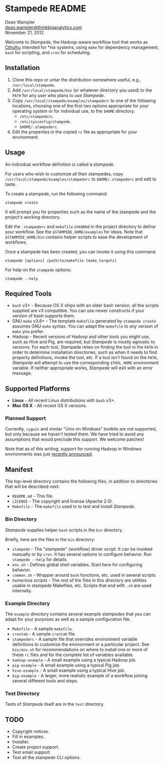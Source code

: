 # Stampede README

Dean Wampler<br/>
[dean.wampler@thinkbiganalytics.com](mailto:dean.wampler@thinkbiganalytics.com)<br/>
November 21, 2012

Welcome to *Stampede*, the Hadoop-aware workflow tool that works as [Cthulhu](http://en.wikipedia.org/wiki/Cthulhu) intended for *nix systems, using `make` for dependency management, `bash` for scripting, and `cron` for scheduling.

## Installation

1. Clone this repo or untar the distribution somewhere useful, e.g., `/usr/local/stampede`. 
2. Add `/usr/local/stampede/bin` (or whatever directory you used) to the `PATH` for any user who plans to use *Stampede*.
3. Copy `/usr/local/stampede/examples/stampederc` to one of the following locations, choosing one of the first two options appropriate for your operating system or for individual use, to the `$HOME` directory.
    * `/etc/stampederc`.
    * `/etc/sysconfig/stampede`.
    * `$HOME/.stampederc`.
4. Edit the properties in the copied `rc` file as appropriate for your environment.

## Usage

An individual workflow definition is called a *stampede*. 

For users who wish to customize all their stampedes, copy `/usr/local/stampede/examples/stampederc` to `$HOME/.stampederc` and edit to taste.

To create a stampede, run the following command:

    stampede create

It will prompt you for properties such as the name of the stampede and the project's working directory.

Edit the `.stampederc` and `makefile` created in the project directory to define your workflow. See the `$STAMPEDE_HOME/examples` for ideas. Note that `$STAMPEDE_HOME/bin` contains helper scripts to ease the development of workflows.

Once a stampede has been created, you can invoke it using this command:

    stampede [options] /path/to/makefile [make_targets]

For help on the `stampede` options:

    stampede --help

## Required Tools

* `bash` v3+ - Because OS X ships with an older bash version, all the scripts supplied are v3 compatible. You can use newer constructs if your version of bash supports them.
* GNU `make` v3.8+ - The template `makefile` generated by `stampede create` assumes GNU `make` syntax. You can adapt the `makefile` to any version of `make` you prefer.
* *Hadoop* - Recent versions of Hadoop and other tools you might use, such as Hive and Pig, are required, but *Stampede* is mostly agnostic to versions. For each tool, Stampede relies on finding the tool in the `PATH` in order to determine installation directories, such as when it needs to find property definitions, invoke the tool, etc. If a tool isn't found on the `PATH`, *Stampede* will attempt to use the corresponding `$TOOL_HOME` environment variable. If neither appropriate works, *Stampede* will exit with an error message.
 
## Supported Platforms

* **Linux** - All recent Linux distributions with `bash` v3+.
* **Mac OS X** - All recent OS X versions.

### Planned Support

Currently, `cygwin` and similar "Unix on Windows" toolkits are not supported, but only because we haven't tested them. We have tried to avoid any assumptions that would preclude this support. We welcome patches!

Note that as of this writing, support for running Hadoop in Windows environments was just [recently announced](https://www.hadooponazure.com/).

## Manifest

The top-level directory contains the following files, in addition to directories that will be described next:

* `README.md` - This file.
* `LICENSE` - The copyright and license (Apache 2.0).
* `Makefile` - The `makefile` used to to test and install *Stampede*.

### Bin Directory

*Stampede* supplies helper `bash` scripts in the `bin` directory. 

Briefly, here are the files in the `bin` directory:

* `stampede` - The "stampede" (workflow) driver script. It can be invoked manually or by `cron`. It has several options to configure behavior. Run `stampede --help` for details.
* `env.sh` - Defines global shell variables. Start here for configuring behavior.
* `common.sh` - Wrapper around `bash` functions, etc. used in several scripts.
* *numerous scripts* - The rest of the files in this directory are utilities usable in stampede Makefiles, etc. Scripts that end with `.sh` are used internally.

### Example Directory

The `example` directory contains several example *stampedes* that you can adapt for your purposes as well as a sample configuration file.

* `Makefile` - A sample `makefile`.
* `crontab` - A sample `crontab` file.
* `stampederc` - A sample file that overrides environment variable definitions to customize the environment or a particular project. See `bin/env.sh` for recommendations on where to install one or more of these `rc` files and for the complete list of variables available.
* `hadoop-example` - A small example using a typical Hadoop job.
* `pig-example` - A small example using a typical Pig job.
* `hive-example` - A small example using a typical Hive job.
* `big-example` - A larger, more realistic example of a workflow joining several different tools and steps.
 
### Test Directory

Tests of *Stampede* itself are in the `test` directory.


## TODO

* Copyright notices.
* Fill in examples.
* Installer.
* Create project support.
* Test email support.
* Test all the stampede CLI options.